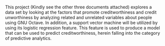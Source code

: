 This project (Kindly see the other three documents attached) explores a data set by looking at the factors that promote creditworthiness and 
credit unworthiness by analyzing related and unrelated variables about people using GNU Octave. In addition, a 
support vector machine will be utilized by using its logistic regression feature. This feature is 
used to produce a model that can be used to predict creditworthiness, herein falling into the 
category of predictive analytics. 

